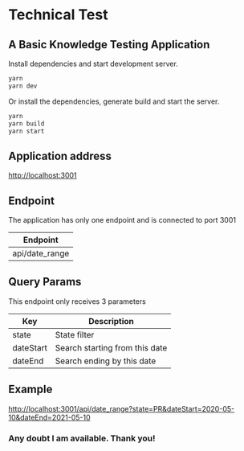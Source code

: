 # Technical Test
## A Basic Knowledge Testing Application

Install dependencies and start development server.

```sh
yarn
yarn dev
```

Or install the dependencies, generate build and start the server.

```sh
yarn
yarn build
yarn start
```
## Application address

[http://localhost:3001](http://localhost:3001)

## Endpoint

The application has only one endpoint and is connected to port 3001

| Endpoint |
| -------- |
| api/date_range |

## Query Params

This endpoint only receives 3 parameters

| Key | Description |
| --- | ----------- |
| state | State filter |
| dateStart | Search starting from this date |
| dateEnd | Search ending by this date |

## Example

[http://localhost:3001/api/date_range?state=PR&dateStart=2020-05-10&dateEnd=2021-05-10](http://localhost:3001/api/date_range?state=PR&dateStart=2020-05-10&dateEnd=2021-05-10)

### Any doubt I am available. Thank you!